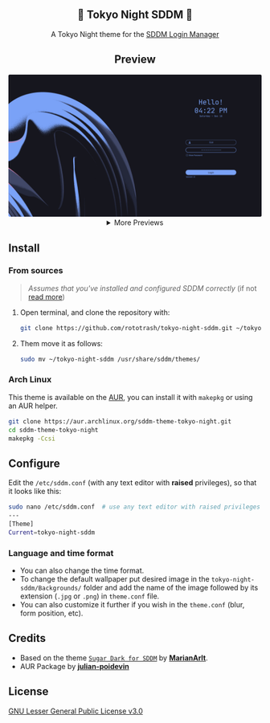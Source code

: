 <h2 align="center">🗼 Tokyo Night SDDM 🗼</h2>

<p align=center>
A Tokyo Night theme for the <a href="https://github.com/sddm/sddm">SDDM Login Manager</a>
</p>

<h2 align=center>Preview</h2>
<center>
<img src="./Previews/1.png" alt="preview-1">
<details>
<summary align=center>More Previews</summary>
<img src="./Previews/2.png" alt="preview-2">
<img src="./Previews/3.png" alt="preview-4">
<img src="./Previews/4.png" alt="preview-3">
</details>
</center>

## Install
### From sources
> _Assumes that you've installed and configured SDDM correctly_ (if not [read more](https://wiki.archlinux.org/title/SDDM))

1. Open terminal, and clone the repository with:

   ```sh
   git clone https://github.com/rototrash/tokyo-night-sddm.git ~/tokyo-night-sddm
   ```

2. Them move it as follows:

   ```sh
   sudo mv ~/tokyo-night-sddm /usr/share/sddm/themes/
   ```

### Arch Linux
This theme is available on the [AUR](https://aur.archlinux.org/packages/sddm-theme-tokyo-night), you can install it with `makepkg` or using an AUR helper.

```sh
git clone https://aur.archlinux.org/sddm-theme-tokyo-night.git
cd sddm-theme-tokyo-night
makepkg -Ccsi
```

## Configure

Edit the `/etc/sddm.conf` (with any text editor with **raised** privileges), so that it looks like this:

```sh
sudo nano /etc/sddm.conf  # use any text editor with raised privileges
---
[Theme]
Current=tokyo-night-sddm
   ```

### Language and time format

- You can also change the time format.
- To change the default wallpaper put desired image in the `tokyo-night-sddm/Backgrounds/` folder and add the name of the image followed by its extension (`.jpg` or `.png`) in `theme.conf` file.
- You can also customize it further if you wish in the `theme.conf`
(blur, form position, etc).
## Credits

- Based on the theme [`Sugar Dark for SDDM`](https://github.com/MarianArlt/sddm-sugar-dark) by [**MarianArlt**](https://github.com/MarianArlt).
- AUR Package by [**julian-poidevin**](https://github.com/julian-poidevin)

## License

[GNU Lesser General Public License v3.0](LICENSE)